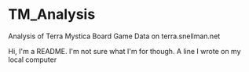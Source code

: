# TM_Analysis
Analysis of Terra Mystica Board Game Data on terra.snellman.net

Hi, I'm a README.  I'm not sure what I'm for though.
A line I wrote on my local computer
